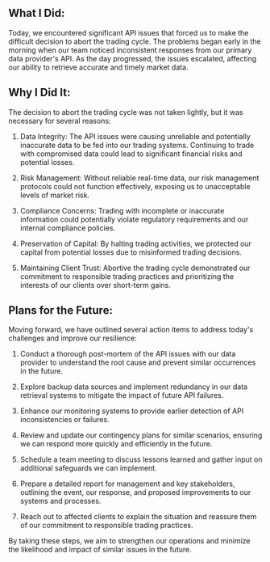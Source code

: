 ## What I Did:
Today, we encountered significant API issues that forced us to make the difficult decision to abort the trading cycle. The problems began early in the morning when our team noticed inconsistent responses from our primary data provider's API. As the day progressed, the issues escalated, affecting our ability to retrieve accurate and timely market data.

## Why I Did It:
The decision to abort the trading cycle was not taken lightly, but it was necessary for several reasons:

1. Data Integrity: The API issues were causing unreliable and potentially inaccurate data to be fed into our trading systems. Continuing to trade with compromised data could lead to significant financial risks and potential losses.

2. Risk Management: Without reliable real-time data, our risk management protocols could not function effectively, exposing us to unacceptable levels of market risk.

3. Compliance Concerns: Trading with incomplete or inaccurate information could potentially violate regulatory requirements and our internal compliance policies.

4. Preservation of Capital: By halting trading activities, we protected our capital from potential losses due to misinformed trading decisions.

5. Maintaining Client Trust: Abortive the trading cycle demonstrated our commitment to responsible trading practices and prioritizing the interests of our clients over short-term gains.

## Plans for the Future:
Moving forward, we have outlined several action items to address today's challenges and improve our resilience:

1. Conduct a thorough post-mortem of the API issues with our data provider to understand the root cause and prevent similar occurrences in the future.

2. Explore backup data sources and implement redundancy in our data retrieval systems to mitigate the impact of future API failures.

3. Enhance our monitoring systems to provide earlier detection of API inconsistencies or failures.

4. Review and update our contingency plans for similar scenarios, ensuring we can respond more quickly and efficiently in the future.

5. Schedule a team meeting to discuss lessons learned and gather input on additional safeguards we can implement.

6. Prepare a detailed report for management and key stakeholders, outlining the event, our response, and proposed improvements to our systems and processes.

7. Reach out to affected clients to explain the situation and reassure them of our commitment to responsible trading practices.

By taking these steps, we aim to strengthen our operations and minimize the likelihood and impact of similar issues in the future.